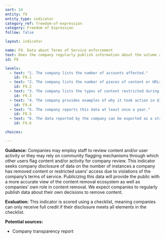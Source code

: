 ```yaml
---
sort: 14
entity: f9
entity_type: indicator
category_ref: freedom-of-expression
category: Freedom of Expression
follow: false

layout: indicator

name: F9. Data about Terms of Service enforcement
text: Does the company regularly publish information about the volume and nature of actions taken to enforce the company’s own terms of service?
id: F9

levels:
  - text: "1. The company lists the number of accounts affected."
    id: F9.1
  - text: "2. The company lists the number of pieces of content or URLs restricted."
    id: F9.2
  - text: "3. The company lists the types of content restricted during the reporting period (e.g., hate speech, harassment, incitement to violence, sexually explicit content, etc.)."
    id: F9.3
  - text: "4. The company provides examples of why it took action in different types of cases."
    id: F9.4
  - text: "5. The company reports this data at least once a year."
    id: F9.5
  - text: "6. The data reported by the company can be exported as a structured data file."
    id: F9.6

choices:

---
```


**Guidance:** Companies may employ staff to review content and/or user activity or they may rely on community flagging mechanisms through which other users flag content and/or activity for company review. This indicator seeks company disclosure of data on the number of instances a company has removed content or restricted users’ access due to violations of the company’s terms of service. Publicizing this data will provide the public with a more accurate view of the content removal ecosystem as well as companies’ own role in content removal. We expect companies to regularly publish data about their own decisions to remove content.

**Evaluation:** This indicator is scored using a checklist, meaning companies can only receive full credit if their disclosure meets all elements in the checklist.

**Potential sources:**

 - Company transparency report
